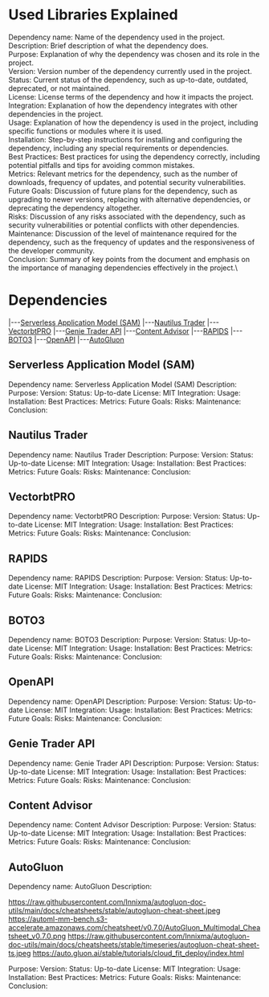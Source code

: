 # Used Libraries Explained

Dependency name: Name of the dependency used in the project.\
Description: Brief description of what the dependency does.\
Purpose: Explanation of why the dependency was chosen and its role in the project.\
Version: Version number of the dependency currently used in the project.\
Status: Current status of the dependency, such as up-to-date, outdated, deprecated, or not maintained.\
License: License terms of the dependency and how it impacts the project.\
Integration: Explanation of how the dependency integrates with other dependencies in the project.\
Usage: Explanation of how the dependency is used in the project,
including specific functions or modules where it is
used.\
Installation: Step-by-step instructions for installing and configuring the dependency, including any special
requirements or dependencies.\
Best Practices: Best practices for using the dependency correctly, including potential pitfalls and tips for avoiding
common mistakes.\
Metrics: Relevant metrics for the dependency, such as the number of downloads, frequency of updates, and potential
security vulnerabilities.\
Future Goals: Discussion of future plans for the dependency, such as upgrading to newer versions, replacing with
alternative dependencies, or deprecating the dependency altogether.\
Risks: Discussion of any risks associated with the dependency, such as security vulnerabilities or potential conflicts
with other dependencies.\
Maintenance: Discussion of the level of maintenance required for the dependency, such as the frequency of updates and
the responsiveness of the developer community.\
Conclusion: Summary of key points from the document and emphasis on the importance of managing dependencies effectively
in the project.\

# Dependencies

|---[Serverless Application Model (SAM)](https://aws.amazon.com/serverless/sam/)
|---[Nautilus Trader](https://nautilustrader.io/)
|---[VectorbtPRO](https://vectorbt.pro/)
|---[Genie Trader API](https://github.com/Bucanero06/Genie-Trader-API.git)
|---[Content Advisor](https://github.com/Bucanero06/Content-Advisor.git)
|---[RAPIDS](https://rapids.ai/)
|---[BOTO3](https://aws.amazon.com/sdk-for-python/)
|---[OpenAPI](https://github.com/OpenAPITools/openapi-generator)
|---[AutoGluon](https://auto.gluon.ai/stable/install.html)


## Serverless Application Model (SAM)

Dependency name: Serverless Application Model (SAM)
Description: 
Purpose: 
Version:
Status: Up-to-date
License: MIT
Integration:
Usage:
Installation:
Best Practices:
Metrics:
Future Goals:
Risks:
Maintenance:
Conclusion:


## Nautilus Trader

Dependency name: Nautilus Trader
Description: 
Purpose: 
Version:
Status: Up-to-date
License: MIT
Integration:
Usage:
Installation:
Best Practices:
Metrics:
Future Goals:
Risks:
Maintenance:
Conclusion:

## VectorbtPRO

Dependency name: VectorbtPRO
Description: 
Purpose: 
Version:
Status: Up-to-date
License: MIT
Integration:
Usage:
Installation:
Best Practices:
Metrics:
Future Goals:
Risks:
Maintenance:
Conclusion:

## RAPIDS

Dependency name: RAPIDS
Description: 
Purpose: 
Version:
Status: Up-to-date
License: MIT
Integration:
Usage:
Installation:
Best Practices:
Metrics:
Future Goals:
Risks:
Maintenance:
Conclusion:

## BOTO3

Dependency name: BOTO3
Description: 
Purpose: 
Version:
Status: Up-to-date
License: MIT
Integration:
Usage:
Installation:
Best Practices:
Metrics:
Future Goals:
Risks:
Maintenance:
Conclusion:

## OpenAPI

Dependency name: OpenAPI
Description: 
Purpose: 
Version:
Status: Up-to-date
License: MIT
Integration:
Usage:
Installation:
Best Practices:
Metrics:
Future Goals:
Risks:
Maintenance:
Conclusion:

## Genie Trader API

Dependency name: Genie Trader API
Description: 
Purpose: 
Version:
Status: Up-to-date
License: MIT
Integration:
Usage:
Installation:
Best Practices:
Metrics:
Future Goals:
Risks:
Maintenance:
Conclusion:

## Content Advisor

Dependency name: Content Advisor
Description: 
Purpose: 
Version:
Status: Up-to-date
License: MIT
Integration:
Usage:
Installation:
Best Practices:
Metrics:
Future Goals:
Risks:
Maintenance:
Conclusion:    
    
## AutoGluon

Dependency name: AutoGluon
Description: 

https://raw.githubusercontent.com/Innixma/autogluon-doc-utils/main/docs/cheatsheets/stable/autogluon-cheat-sheet.jpeg
https://automl-mm-bench.s3-accelerate.amazonaws.com/cheatsheet/v0.7.0/AutoGluon_Multimodal_Cheatsheet_v0.7.0.png
https://raw.githubusercontent.com/Innixma/autogluon-doc-utils/main/docs/cheatsheets/stable/timeseries/autogluon-cheat-sheet-ts.jpeg
https://auto.gluon.ai/stable/tutorials/cloud_fit_deploy/index.html

Purpose: 
Version:
Status: Up-to-date
License: MIT
Integration:
Usage:
Installation:
Best Practices:
Metrics:
Future Goals:
Risks:
Maintenance:
Conclusion: